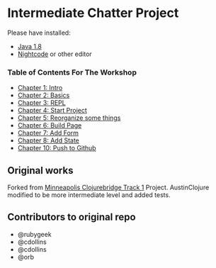 # Intermediate Chatter Project

Please have installed: 
* [Java 1.8](http://www.oracle.com/technetwork/java/javase/downloads/jdk8-downloads-2133151.html)
* [Nightcode](https://sekao.net/nightcode/) or other editor

### Table of Contents For The Workshop
* [Chapter 1: Intro](Pages/1-intro.md)
* [Chapter 2: Basics](Pages/2-basics.md)
* [Chapter 3: REPL](Pages/3-repl.md)
* [Chapter 4: Start Project](Pages/4-start-project.md)
* [Chapter 5: Reorganize some things](Pages/5-reorg.md)
* [Chapter 6: Build Page](Pages/6-build-page.md)
* [Chapter 7: Add Form](Pages/7-add-form.md)
* [Chapter 8: Add State](Pages/8-add-state.md)
* [Chapter 10: Push to Github](Pages/10-publish-github.md)

## Original works

Forked from [Minneapolis Clojurebridge Track 1](https://github.com/clojurebridge-minneapolis/track1-chatter) Project. AustinClojure modified to be more intermediate level and added tests.

## Contributors to original repo

* @rubygeek
* @cdollins
* @cdollins
* @orb
